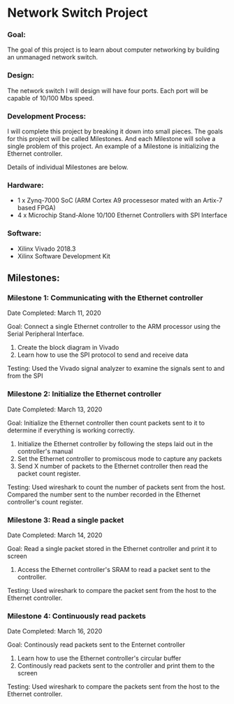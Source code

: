 # Network Switch Project

### Goal:
The goal of this project is to learn about computer networking by building an unmanaged network switch.

### Design:
The network switch I will design will have four ports.  Each port will be capable of 10/100 Mbs speed.

### Development Process:
I will complete this project by breaking it down into small pieces.  The goals for this project will be called Milestones.  And each Milestone will solve a single problem of this project.  An example of a Milestone is initializing the Ethernet controller.  

Details of individual Milestones are below.

### Hardware:
* 1 x Zynq-7000 SoC (ARM Cortex A9 processesor mated with an Artix-7 based FPGA)
* 4 x Microchip Stand-Alone 10/100 Ethernet Controllers with SPI Interface

### Software:
* Xilinx Vivado 2018.3
* Xilinx Software Development Kit

## Milestones:

### Milestone 1: Communicating with the Ethernet controller
Date Completed: March 11, 2020

Goal: Connect a single Ethernet controller to the ARM processor using the Serial Peripheral Interface.

1. Create the block diagram in Vivado
2. Learn how to use the SPI protocol to send and receive data

Testing:  Used the Vivado signal analyzer to examine the signals sent to and from the SPI

### Milestone 2: Initialize the Ethernet controller
Date Completed: March 13, 2020

Goal: Initialize the Ethernet controller then count packets sent to it to determine if everything is working correctly.

1. Initialize the Ethernet controller by following the steps laid out in the controller's manual
2. Set the Ethernet controller to promiscous mode to capture any packets
3. Send X number of packets to the Ethernet controller then read the packet count register.

Testing:  Used wireshark to count the number of packets sent from the host.  Compared the number sent to the number recorded in the Ethernet controller's count register.

### Milestone 3: Read a single packet
Date Completed: March 14, 2020

Goal: Read a single packet stored in the Ethernet controller and print it to screen

1. Access the Ethernet controller's SRAM to read a packet sent to the controller.

Testing:  Used wireshark to compare the packet sent from the host to the Ethernet controller.

### Milestone 4: Continuously read packets
Date Completed: March 16, 2020

Goal: Continously read packets sent to the Enternet controller

1. Learn how to use the Ethernet controller's circular buffer
2. Continously read packets sent to the controller and print them to the screen

Testing:  Used wireshark to compare the packets sent from the host to the Ethernet controller.



